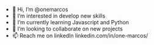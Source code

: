 - 👋 Hi, I’m @onemarcos
- 👀 I’m interested in develop new skills
- 🌱 I’m currently learning Javascript and Python
- 💞️ I’m looking to collaborate on new projects
- 📫 Reach me on linkedIn linkedin.com/in/one-marcos/

<!---

--->
